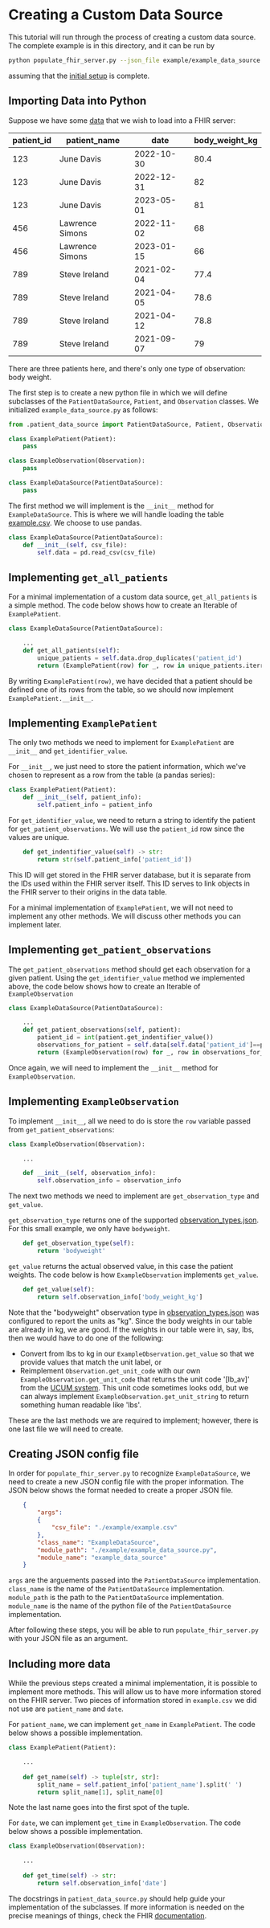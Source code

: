 # Creating a Custom Data Source

This tutorial will run through the process of creating a custom data source.
The complete example is in this directory, and it can be run by
```sh
python populate_fhir_server.py --json_file example/example_data_source.json --fhir_server "http://localhost:3000/hapi-fhir-jpaserver/fhir"
```
assuming that the [initial setup](../README.md#initial-setup) is complete.

## Importing Data into Python

Suppose we have some [data](example.csv) that we wish to load into a FHIR server:

| patient_id | patient_name | date | body_weight_kg |
|---|---|---|---|
| 123 | June Davis | 2022-10-30 | 80.4 |
| 123 | June Davis | 2022-12-31 | 82 |
| 123 | June Davis | 2023-05-01 | 81 |
| 456 | Lawrence Simons | 2022-11-02 | 68 |
| 456 | Lawrence Simons | 2023-01-15 | 66 |
| 789 | Steve Ireland | 2021-02-04 | 77.4 |
| 789 | Steve Ireland | 2021-04-05 | 78.6 |
| 789 | Steve Ireland | 2021-04-12 | 78.8 |
| 789 | Steve Ireland | 2021-09-07 | 79 |

There are three patients here, and there's only one type of observation: body weight.

The first step is to create a new python file in which we will define subclasses of the `PatientDataSource`, `Patient`, and `Observation` classes.
We initialized `example_data_source.py` as follows:

```python
from .patient_data_source import PatientDataSource, Patient, Observation

class ExamplePatient(Patient):
    pass

class ExampleObservation(Observation):
    pass

class ExampleDataSource(PatientDataSource):
    pass
```

The first method we will implement is the `__init__` method for `ExampleDataSource`. This
is where we will handle loading the table [example.csv](example.csv). We choose to use pandas.

```python
class ExampleDataSource(PatientDataSource):
    def __init__(self, csv_file):
        self.data = pd.read_csv(csv_file)
```

## Implementing `get_all_patients`

For a minimal implementation of a custom data source, `get_all_patients` is a simple method. The code
below shows how to create an Iterable of `ExamplePatient`.

```python
class ExampleDataSource(PatientDataSource):

    ...
    def get_all_patients(self):
        unique_patients = self.data.drop_duplicates('patient_id')
        return (ExamplePatient(row) for _, row in unique_patients.iterrows())
``` 

By writing `ExamplePatient(row)`, we have decided that a patient should be defined one of its rows from the table,
so we should now implement `ExamplePatient.__init__`.

## Implementing `ExamplePatient`

The only two methods we need to implement for `ExamplePatient` are `__init__` and `get_identifier_value`.

For `__init__`, we just need to store the patient information,
which we've chosen to represent as a row from the table (a pandas series):

```python
class ExamplePatient(Patient):
    def __init__(self, patient_info):
        self.patient_info = patient_info
```

For `get_identifier_value`, we need to return a string to identify the patient for `get_patient_observations`.
We will use the `patient_id` row since the values are unique.

```python
    def get_indentifier_value(self) -> str:
        return str(self.patient_info['patient_id'])
```

This ID will get stored in the FHIR server database, but it is separate from the IDs used within the FHIR server itself.
This ID serves to link objects in the FHIR server to their origins in the data table.

For a minimal implementation of `ExamplePatient`, we will not need to implement any other methods. We will discuss
other methods you can implement later.

## Implementing `get_patient_observations`

The `get_patient_observations` method should get each observation for a given
patient. Using the `get_identifier_value` method we implemented above, the code below shows how to create
an Iterable of `ExampleObservation`

```python
class ExampleDataSource(PatientDataSource):

    ...
    def get_patient_observations(self, patient):
        patient_id = int(patient.get_indentifier_value())
        observations_for_patient = self.data[self.data['patient_id']==patient_id]
        return (ExampleObservation(row) for _, row in observations_for_patient.iterrows())
```

Once again, we will need to implement the `__init__` method for `ExampleObservation`.

## Implementing `ExampleObservation`

To implement `__init__`, all we need to do is store the `row` variable passed from `get_patient_observations`:

```python
class ExampleObservation(Observation):

    ...

    def __init__(self, observation_info):
        self.observation_info = observation_info
```

The next two methods we need to implement are `get_observation_type` and `get_value`.

`get_observation_type` returns one of the supported [observation_types.json](../observation_types.json).
For this small example, we only have `bodyweight`.

```python
    def get_observation_type(self):
        return 'bodyweight'
```

`get_value` returns the actual observed value, in this case the patient weights. The code below is how
`ExampleObservation` implements `get_value`.

```python
    def get_value(self):
        return self.observation_info['body_weight_kg']
```

Note that the "bodyweight" observation type in [observation_types.json](../observation_types.json) was configured to report the units as "kg".
Since the body weights in our table are already in kg, we are good. If the weights in our table were in, say, lbs, then we would have to do one of the following:
- Convert from lbs to kg in our `ExampleObservation.get_value` so that we provide values that match the unit label, or
- Reimplement `Observation.get_unit_code` with our own `ExampleObservation.get_unit_code` that returns the unit code '[lb_av]' from the [UCUM system](https://ucum.org/). This unit code sometimes looks odd, but we can always implement `ExampleObservation.get_unit_string` to return something human readable like 'lbs'.

These are the last methods we are required to implement; however, there is one last file
we will need to create.

## Creating JSON config file

In order for `populate_fhir_server.py` to recognize `ExampleDataSource`, we need to create
a new JSON config file with the proper information. The JSON below shows the format
needed to create a proper JSON file.

```json
    {
        "args":
        {
            "csv_file": "./example/example.csv"
        },
        "class_name": "ExampleDataSource",
        "module_path": "./example/example_data_source.py",
        "module_name": "example_data_source"
    }

```

`args` are the arguements passed into the `PatientDataSource` implementation.
`class_name` is the name of the `PatientDataSource` implementation.
`module_path` is the path to the `PatientDataSource` implementation.
`module_name` is the name of the python file of the `PatientDataSource` implementation.

After following these steps, you will be able to run `populate_fhir_server.py` with your JSON file as an argument.

## Including more data

While the previous steps created a minimal implementation, it is possible to implement more methods.
This will allow us to have more information stored on the FHIR server. Two pieces of
information stored in `example.csv` we did not use are `patient_name` and `date`.

For `patient_name`, we can implement `get_name` in `ExamplePatient`. The code below shows a 
possible implementation.

```python
class ExamplePatient(Patient):

    ...
    
    def get_name(self) -> tuple[str, str]:
        split_name = self.patient_info['patient_name'].split(' ')
        return split_name[1], split_name[0]
```

Note the last name goes into the first spot of the tuple.

For `date`, we can implement `get_time` in `ExampleObservation`. The code below shows a
possible implementation.

```python
class ExampleObservation(Observation):

    ...
    
    def get_time(self) -> str:
        return self.observation_info['date']
```

The docstrings in `patient_data_source.py` should help guide your implementation of the subclasses. If more information is needed on the precise meanings of things, check the FHIR [documentation](https://www.hl7.org/fhir/observation.html).
